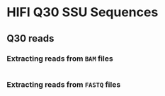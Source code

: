 # HIFI Q30 SSU Sequences

## Q30 reads

### Extracting reads from ```BAM``` files

```bash
```

### Extracting reads from ```FASTQ``` files
```bash

```

